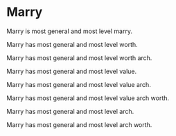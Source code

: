 # Marry

Marry is most general and most level marry.

Marry has most general and most level worth.

Marry has most general and most level worth arch.

Marry has most general and most level value.

Marry has most general and most level value arch.

Marry has most general and most level value arch worth.

Marry has most general and most level arch.

Marry has most general and most level arch worth.